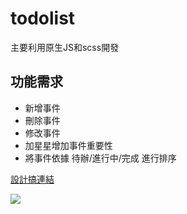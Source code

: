 # todolist

主要利用原生JS和scss開發

## 功能需求

* 新增事件
* 刪除事件
* 修改事件
* 加星星增加事件重要性
* 將事件依據 待辦/進行中/完成 進行排序


[設計搞連結](https://hexschool.github.io/THE_F2E_Design/todolist/#artboard0)

![](https://i.imgur.com/0tg1aIp.png)
